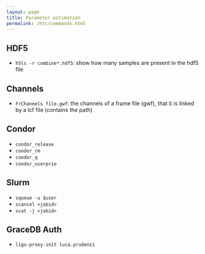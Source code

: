 ```yaml
---
layout: page
title: Parameter estimation
permalink: /htc/commands.html
---
```


## HDF5
- `h5ls -r combine*.hdf5`: show how many samples are present in the hdf5 file

## Channels
- `FrChannels file.gwf`: the channels of a frame file (gwf), that it is linked by a lcf file (contains the path)

## Condor
- `condor_release`
- `condor_rm`
- `condor_q`
- `condor_userprio`

## Slurm
- `squeue -u $user`
- `scancel <jobid>`
- `scat -j <jobid>`

## GraceDB Auth
- `ligo-proxy-init luca.prudenzi`
